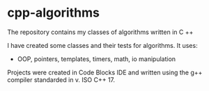 # cpp-algorithms
The repository contains my classes of algorithms written in C ++

I have created some classes and their tests for algorithms. It uses:
- OOP, pointers, templates, timers, math, io manipulation

Projects were created in Code Blocks IDE and written using the g++ compiler standarded in v. ISO C++ 17.
